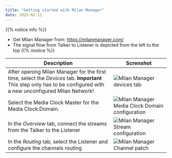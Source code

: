 ```yaml
---
title: "Getting started with Milan Manager"
date: 2025-02-11
---
```


{{% notice info %}}
- Get Milan Manager from: https://milanmanager.com/
- The signal flow from Talker to Listener is depicted from the left to the top 
{{% /notice %}}

| Description        | Screnshot     |
|--------------------|------------------|
| After opening Milan Manager for the first time, select the *Devices* tab. **Important** This step only has to be configured with a new unconfigured Milan Network! | ![Milan Manager devices tab](/images/00-Milan-Manager.png) |
| Select the Media Clock Master for the Media Clock Domain. | ![Milan Manager Media Clock Domain configuration](/images/01-Milan-Manager.png) |
| In the *Overview* tab, connect the streams from the Talker to the Listener | ![Milan Manager Stream configuration](/images/02-Milan-Manager.png) |
| In the *Routing* tab, select the Listener and configure the channels routing| ![Milan Manager Channel patch](/images/03-Milan-Manager.png) |
